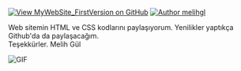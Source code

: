 [![View MyWebSite_FirstVersion on GitHub](https://img.shields.io/github/stars/melihgl/MyWebSite_FirstVersion?color=232323&label=MyWebSite_FirstVersion&logo=github&labelColor=232323)](https://github.com/melihgl/MyWebSite_FirstVersion) [![Author melihgl](https://img.shields.io/badge/melihgl-b820f9?labelColor=b820f9&logo=githubsponsors&logoColor=fff)](https://github.com/melihgl) 

Web sitemin HTML ve CSS kodlarını paylaşıyorum. Yenilikler yaptıkça Github'da da paylaşacağım. <br/>
Teşekkürler. Melih Gül

<img align="center" alt="GIF" src="https://user-images.githubusercontent.com/74038190/216122049-276bc7a5-c760-4849-805a-995d8fa6ea13.png"/>
